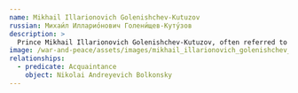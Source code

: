 ```yaml
---
name: Mikhail Illarionovich Golenishchev-Kutuzov
russian: Михаи́л Илларио́нович Голени́щев-Куту́зов
description: >
  Prince Mikhail Illarionovich Golenishchev-Kutuzov, often referred to simply as General Kutuzov, is the Commander-in-Chief of the Russian army. An actual historical figure, he served as one of the finest military officers and diplomats of Russia under the reign of three Romanov Tsars. Under Kutuzov's command, the Russian army faced the Grande Armée at the Battle of Borodino. He allowed Napoleon to take an abandoned Moscow, which was set on fire. Kutuzov counter-attacked once Napoleon retreated from Moscow, pushing the French out of the Russian homeland. Kutuzov is widely considered to have been one of the best Russian generals of all times.
image: /war-and-peace/assets/images/mikhail_illarionovich_golenishchev_kutuzov.jpg
relationships:
  - predicate: Acquaintance
    object: Nikolai Andreyevich Bolkonsky
---
```

